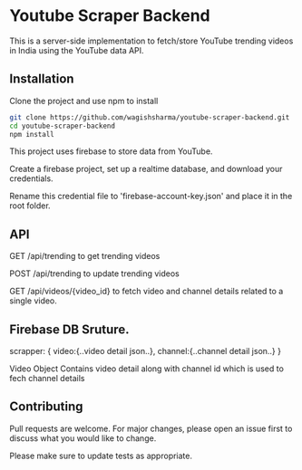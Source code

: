 # Youtube Scraper Backend

This is a server-side implementation to fetch/store YouTube trending videos in India using the YouTube data API. 

## Installation

Clone the project and use npm to install

```bash
git clone https://github.com/wagishsharma/youtube-scraper-backend.git
cd youtube-scraper-backend
npm install
```
This project uses firebase to store data from YouTube.

Create a firebase project, set up a realtime database, and download your credentials.

Rename this credential file to 'firebase-account-key.json' and place it in the root folder.
## API

GET /api/trending to get trending videos

POST /api/trending to update trending videos

GET /api/videos/{video_id} to fetch video and channel details related to a single video.

## Firebase DB Sruture.

scrapper: {
video:{..video detail json..},
channel:{..channel detail json..}
} 

Video Object Contains video detail along with channel id which is used to fech channel details 

## Contributing
Pull requests are welcome. For major changes, please open an issue first to discuss what you would like to change.

Please make sure to update tests as appropriate.